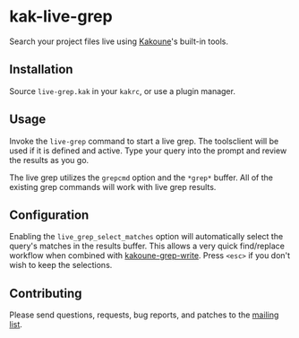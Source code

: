 # kak-live-grep

Search your project files live using
[Kakoune](https://github.com/mawww/kakoune)'s built-in tools.

## Installation

Source `live-grep.kak` in your `kakrc`, or use a plugin manager.

## Usage

Invoke the `live-grep` command to start a live grep. The toolsclient will be
used if it is defined and active. Type your query into the prompt and review
the results as you go.

The live grep utilizes the `grepcmd` option and the `*grep*` buffer. All of the
existing grep commands will work with live grep results.

## Configuration

Enabling the `live_grep_select_matches` option will automatically select the
query's matches in the results buffer. This allows a very quick find/replace
workflow when combined with
[kakoune-grep-write](https://github.com/JacobTravers/kakoune-grep-write).
Press `<esc>` if you don't wish to keep the selections.

## Contributing

Please send questions, requests, bug reports, and patches to the
[mailing list](https://lists.sr.ht/~raiguard/public-inbox).
